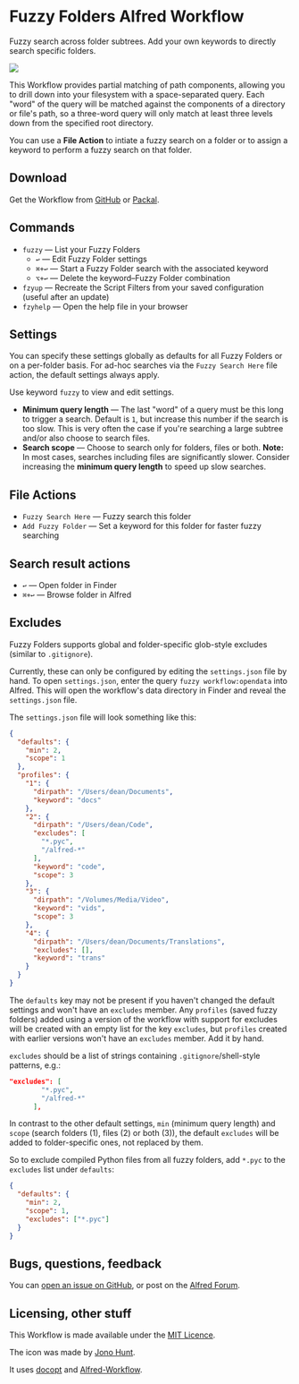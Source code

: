 # Fuzzy Folders Alfred Workflow #

Fuzzy search across folder subtrees. Add your own keywords to directly search specific folders.

![](https://github.com/deanishe/alfred-fuzzyfolders/raw/master/demo.gif "")

This Workflow provides partial matching of path components, allowing you to drill down into your filesystem with a space-separated query. Each "word" of the query will be matched against the components of a directory or file's path, so a three-word query will only match at least three levels down from the specified root directory.

You can use a **File Action** to intiate a fuzzy search on a folder or to assign a keyword to perform a fuzzy search on that folder.

## Download ##

Get the Workflow from [GitHub](https://github.com/deanishe/alfred-fuzzyfolders/releases/latest) or [Packal](http://www.packal.org/workflow/fuzzy-folders).

## Commands ##

- `fuzzy` — List your Fuzzy Folders
	+ `↩` — Edit Fuzzy Folder settings
	+ `⌘+↩` — Start a Fuzzy Folder search with the associated keyword
	+ `⌥+↩` — Delete the keyword–Fuzzy Folder combination
- `fzyup` — Recreate the Script Filters from your saved configuration (useful after an update)
- `fzyhelp` — Open the help file in your browser

## Settings ##

You can specify these settings globally as defaults for all Fuzzy Folders or on a per-folder basis. For ad-hoc searches via the `Fuzzy Search Here` file action, the default settings always apply.

Use keyword `fuzzy` to view and edit settings.

- **Minimum query length** — The last "word" of a query must be this long to trigger a search. Default is `1`, but increase this number if the search is too slow. This is very often the case if you're searching a large subtree and/or also choose to search files.
- **Search scope** — Choose to search only for folders, files or both. **Note:** In most cases, searches including files are significantly slower. Consider increasing the **minimum query length** to speed up slow searches.

## File Actions ##

- `Fuzzy Search Here` — Fuzzy search this folder
- `Add Fuzzy Folder` — Set a keyword for this folder for faster fuzzy searching

## Search result actions ##

- `↩` — Open folder in Finder
- `⌘+↩` — Browse folder in Alfred

## Excludes ##

Fuzzy Folders supports global and folder-specific glob-style excludes (similar to `.gitignore`).

Currently, these can only be configured by editing the `settings.json` file by hand. To open `settings.json`, enter the query `fuzzy workflow:opendata` into Alfred. This will open the workflow's data directory in Finder and reveal the `settings.json` file.

The `settings.json` file will look something like this:

```json
{
  "defaults": {
    "min": 2,
    "scope": 1
  },
  "profiles": {
    "1": {
      "dirpath": "/Users/dean/Documents",
      "keyword": "docs"
    },
    "2": {
      "dirpath": "/Users/dean/Code",
      "excludes": [
        "*.pyc",
        "/alfred-*"
      ],
      "keyword": "code",
      "scope": 3
    },
    "3": {
      "dirpath": "/Volumes/Media/Video",
      "keyword": "vids",
      "scope": 3
    },
    "4": {
      "dirpath": "/Users/dean/Documents/Translations",
      "excludes": [],
      "keyword": "trans"
    }
  }
}
```

The `defaults` key may not be present if you haven't changed the default settings and won't have an `excludes` member. Any `profiles` (saved fuzzy folders) added using a version of the workflow with support for excludes will be created with an empty list for the key `excludes`, but `profiles` created with earlier versions won't have an `excludes` member. Add it by hand.

`excludes` should be a list of strings containing `.gitignore`/shell-style patterns, e.g.:

```json
"excludes": [
        "*.pyc",
        "/alfred-*"
      ],
```

In contrast to the other default settings, `min` (minimum query length) and `scope` (search folders (1), files (2) or both (3)), the default `excludes` will be added to folder-specific ones, not replaced by them.

So to exclude compiled Python files from all fuzzy folders, add `*.pyc` to the `excludes` list under `defaults`:

```json
{
  "defaults": {
    "min": 2,
    "scope": 1,
    "excludes": ["*.pyc"]
  }
}
```

## Bugs, questions, feedback ##

You can [open an issue on GitHub](https://github.com/deanishe/alfred-fuzzyfolders/issues), or post on the [Alfred Forum](http://www.alfredforum.com/topic/4042-fuzzy-folders/).

## Licensing, other stuff ##

This Workflow is made available under the [MIT Licence](http://opensource.org/licenses/MIT).

The icon was made by [Jono Hunt](http://iconaholic.com/).

It uses [docopt](https://github.com/docopt/docopt) and [Alfred-Workflow](https://github.com/deanishe/alfred-workflow).
